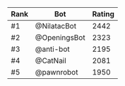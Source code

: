 Rank|Bot|Rating
---|---|---
#1|@NilatacBot|2442
#2|@OpeningsBot|2323
#3|@anti-bot|2195
#4|@CatNail|2081
#5|@pawnrobot|1950
